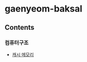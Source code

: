# gaenyeom-baksal

## Contents

### 컴퓨터구조

- [캐시 메모리](https://github.com/RealCrewOnDev/gaenyeom-baksal/blob/master/cash-memory.md)
